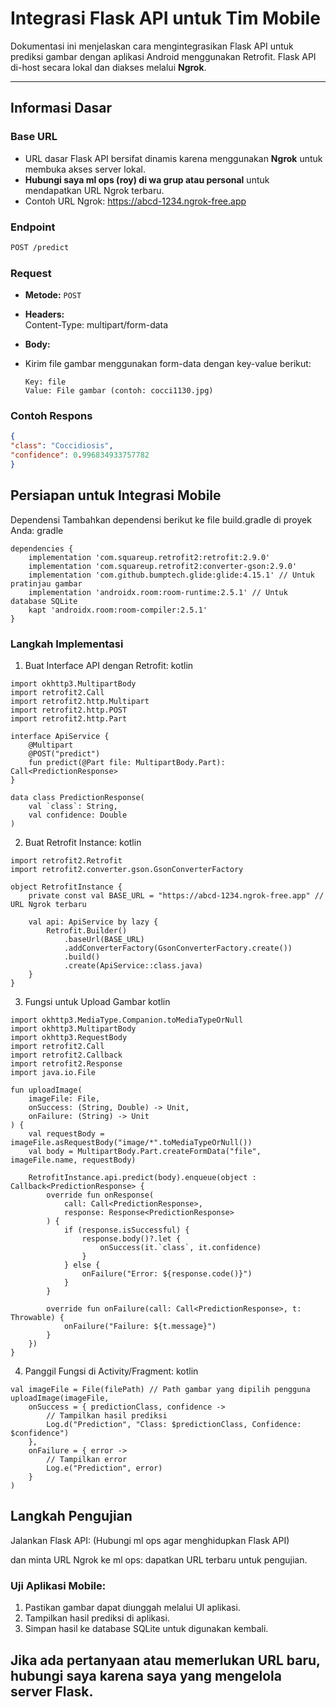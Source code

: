# Integrasi Flask API untuk Tim Mobile

Dokumentasi ini menjelaskan cara mengintegrasikan Flask API untuk prediksi gambar dengan aplikasi Android menggunakan Retrofit. Flask API di-host secara lokal dan diakses melalui **Ngrok**.

---

## **Informasi Dasar**

### **Base URL**
- URL dasar Flask API bersifat dinamis karena menggunakan **Ngrok** untuk membuka akses server lokal.  
- **Hubungi saya ml ops (roy) di wa grup atau personal** untuk mendapatkan URL Ngrok terbaru.  
- Contoh URL Ngrok:
https://abcd-1234.ngrok-free.app


### **Endpoint**
 ```bash
POST /predict
 ```


### **Request**
- **Metode:** `POST`
- **Headers:**  
Content-Type: multipart/form-data


- **Body:**  
- Kirim file gambar menggunakan form-data dengan key-value berikut:  
  ```
  Key: file
  Value: File gambar (contoh: cocci1130.jpg)
  ```

### **Contoh Respons**
```json
{
"class": "Coccidiosis",
"confidence": 0.996834933757782
}
```

## **Persiapan untuk Integrasi Mobile**
Dependensi
Tambahkan dependensi berikut ke file build.gradle di proyek Anda:
gradle
```
dependencies {
    implementation 'com.squareup.retrofit2:retrofit:2.9.0'
    implementation 'com.squareup.retrofit2:converter-gson:2.9.0'
    implementation 'com.github.bumptech.glide:glide:4.15.1' // Untuk pratinjau gambar
    implementation 'androidx.room:room-runtime:2.5.1' // Untuk database SQLite
    kapt 'androidx.room:room-compiler:2.5.1'
}
```

### **Langkah Implementasi**
1. Buat Interface API dengan Retrofit:
kotlin
```
import okhttp3.MultipartBody
import retrofit2.Call
import retrofit2.http.Multipart
import retrofit2.http.POST
import retrofit2.http.Part

interface ApiService {
    @Multipart
    @POST("predict")
    fun predict(@Part file: MultipartBody.Part): Call<PredictionResponse>
}

data class PredictionResponse(
    val `class`: String,
    val confidence: Double
)
```
2. Buat Retrofit Instance:
kotlin
```
import retrofit2.Retrofit
import retrofit2.converter.gson.GsonConverterFactory

object RetrofitInstance {
    private const val BASE_URL = "https://abcd-1234.ngrok-free.app" // URL Ngrok terbaru

    val api: ApiService by lazy {
        Retrofit.Builder()
            .baseUrl(BASE_URL)
            .addConverterFactory(GsonConverterFactory.create())
            .build()
            .create(ApiService::class.java)
    }
}
```

3. Fungsi untuk Upload Gambar
kotlin
```
import okhttp3.MediaType.Companion.toMediaTypeOrNull
import okhttp3.MultipartBody
import okhttp3.RequestBody
import retrofit2.Call
import retrofit2.Callback
import retrofit2.Response
import java.io.File

fun uploadImage(
    imageFile: File,
    onSuccess: (String, Double) -> Unit,
    onFailure: (String) -> Unit
) {
    val requestBody = imageFile.asRequestBody("image/*".toMediaTypeOrNull())
    val body = MultipartBody.Part.createFormData("file", imageFile.name, requestBody)

    RetrofitInstance.api.predict(body).enqueue(object : Callback<PredictionResponse> {
        override fun onResponse(
            call: Call<PredictionResponse>,
            response: Response<PredictionResponse>
        ) {
            if (response.isSuccessful) {
                response.body()?.let {
                    onSuccess(it.`class`, it.confidence)
                }
            } else {
                onFailure("Error: ${response.code()}")
            }
        }

        override fun onFailure(call: Call<PredictionResponse>, t: Throwable) {
            onFailure("Failure: ${t.message}")
        }
    })
}
```
4. Panggil Fungsi di Activity/Fragment:
kotlin
```
val imageFile = File(filePath) // Path gambar yang dipilih pengguna
uploadImage(imageFile,
    onSuccess = { predictionClass, confidence ->
        // Tampilkan hasil prediksi
        Log.d("Prediction", "Class: $predictionClass, Confidence: $confidence")
    },
    onFailure = { error ->
        // Tampilkan error
        Log.e("Prediction", error)
    }
)
```

## **Langkah Pengujian**
Jalankan Flask API:
(Hubungi ml ops agar menghidupkan Flask API)

dan minta URL Ngrok ke ml ops:
dapatkan URL terbaru untuk pengujian.

### **Uji Aplikasi Mobile:**

1. Pastikan gambar dapat diunggah melalui UI aplikasi.
2. Tampilkan hasil prediksi di aplikasi.
3. Simpan hasil ke database SQLite untuk digunakan kembali.

## Jika ada pertanyaan atau memerlukan URL baru, hubungi saya karena saya yang mengelola server Flask.
